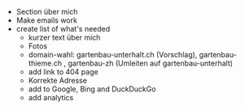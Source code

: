 - Section über mich
- Make emails work
- create list of what's needed
  - kurzer text über mich
  - Fotos
  - domain-wahl: gartenbau-unterhalt.ch (Vorschlag), gartenbau-thieme.ch , gartenbau-zh (Umleiten auf gartenbau-unterhalt)
  - add link to 404 page
  - Korrekte Adresse
  - add to Google, Bing and DuckDuckGo
  - add analytics
